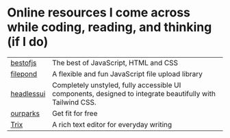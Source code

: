 # Online resources I come across while coding, reading, and thinking \(if I do\)

|  |  |
| :--- | :--- |
| [bestofjs](https://bestofjs.org/) | The best of JavaScript, HTML and CSS |
| [filepond](https://github.com/pqina/filepond) | A flexible and fun JavaScript file upload library |
| [headlessui](https://github.com/tailwindlabs/headlessui) | Completely unstyled, fully accessible UI components, designed to integrate beautifully with Tailwind CSS. |
| [ourparks](https://ourparks.org.uk/) | Get fit for free |
| [Trix](https://trix-editor.org/) | A rich text editor for everyday writing |

